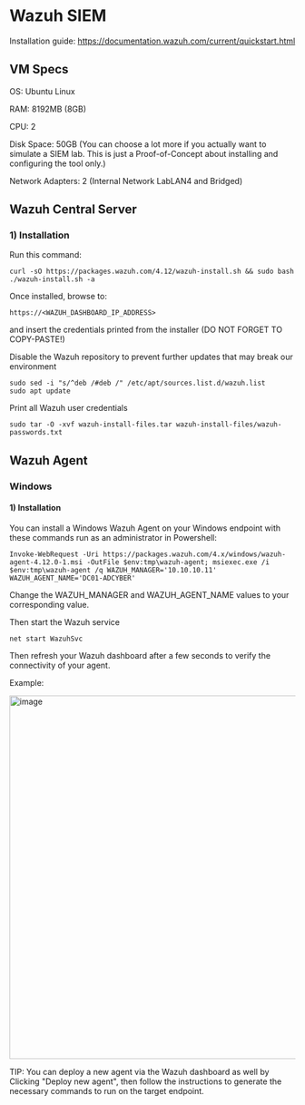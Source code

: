 # Wazuh SIEM

Installation guide: https://documentation.wazuh.com/current/quickstart.html

## VM Specs

OS: Ubuntu Linux

RAM: 8192MB (8GB)

CPU: 2

Disk Space: 50GB (You can choose a lot more if you actually want to simulate a SIEM lab. This is just a Proof-of-Concept about installing and configuring the tool only.)

Network Adapters: 2 (Internal Network LabLAN4 and Bridged)

## Wazuh Central Server 

### 1) Installation

Run this command:

    curl -sO https://packages.wazuh.com/4.12/wazuh-install.sh && sudo bash ./wazuh-install.sh -a

Once installed, browse to:

    https://<WAZUH_DASHBOARD_IP_ADDRESS>

and insert the credentials printed from the installer (DO NOT FORGET TO COPY-PASTE!)

Disable the Wazuh repository to prevent further updates that may break our environment

    sudo sed -i "s/^deb /#deb /" /etc/apt/sources.list.d/wazuh.list
    sudo apt update

Print all Wazuh user credentials

    sudo tar -O -xvf wazuh-install-files.tar wazuh-install-files/wazuh-passwords.txt

## Wazuh Agent

### Windows

#### 1) Installation

You can install a Windows Wazuh Agent on your Windows endpoint with these commands run as an administrator in Powershell:

    Invoke-WebRequest -Uri https://packages.wazuh.com/4.x/windows/wazuh-agent-4.12.0-1.msi -OutFile $env:tmp\wazuh-agent; msiexec.exe /i $env:tmp\wazuh-agent /q WAZUH_MANAGER='10.10.10.11' WAZUH_AGENT_NAME='DC01-ADCYBER' 

Change the WAZUH_MANAGER and WAZUH_AGENT_NAME values to your corresponding value.

Then start the Wazuh service

    net start WazuhSvc

Then refresh your Wazuh dashboard after a few seconds to verify the connectivity of your agent.

Example:

<img width="1834" height="641" alt="image" src="https://github.com/user-attachments/assets/bb626826-8520-4fa0-818b-30e4204e044b" />

TIP: You can deploy a new agent via the Wazuh dashboard as well by Clicking "Deploy new agent", then follow the instructions to generate the necessary commands to run on the target endpoint.
